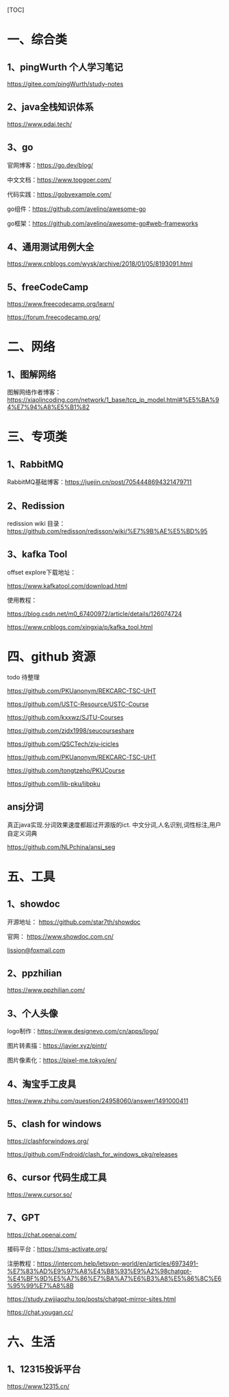 [TOC]

# 一、综合类

## 1、pingWurth 个人学习笔记

https://gitee.com/pingWurth/study-notes

## 2、java全栈知识体系

https://www.pdai.tech/

## 3、go 

官网博客：https://go.dev/blog/

中文文档：https://www.topgoer.com/

代码实践：https://gobyexample.com/

go组件：https://github.com/avelino/awesome-go

go框架：https://github.com/avelino/awesome-go#web-frameworks

## 4、通用测试用例大全

https://www.cnblogs.com/wysk/archive/2018/01/05/8193091.html

## 5、freeCodeCamp

https://www.freecodecamp.org/learn/

https://forum.freecodecamp.org/

# 二、网络

## 1、图解网络

图解网络作者博客：https://xiaolincoding.com/network/1_base/tcp_ip_model.html#%E5%BA%94%E7%94%A8%E5%B1%82



# 三、专项类

## 1、RabbitMQ

RabbitMQ基础博客：https://juejin.cn/post/7054448694321479711

## 2、Redission

redission wiki 目录：https://github.com/redisson/redisson/wiki/%E7%9B%AE%E5%BD%95

## 3、kafka Tool

offset explore下载地址：

https://www.kafkatool.com/download.html

使用教程：

https://blog.csdn.net/m0_67400972/article/details/126074724

https://www.cnblogs.com/xingxia/p/kafka_tool.html

# 四、github 资源

todo 待整理

https://github.com/PKUanonym/REKCARC-TSC-UHT

https://github.com/USTC-Resource/USTC-Course

https://github.com/kxxwz/SJTU-Courses

https://github.com/zjdx1998/seucourseshare

https://github.com/QSCTech/zju-icicles

https://github.com/PKUanonym/REKCARC-TSC-UHT

https://github.com/tongtzeho/PKUCourse

https://github.com/lib-pku/libpku

## ansj分词

真正java实现.分词效果速度都超过开源版的ict. 中文分词,人名识别,词性标注,用户自定义词典

https://github.com/NLPchina/ansj_seg

# 五、工具

## 1、showdoc

开源地址： https://github.com/star7th/showdoc

官网： https://www.showdoc.com.cn/

lission@foxmail.com

## 2、ppzhilian

https://www.ppzhilian.com/


## 3、个人头像

logo制作：https://www.designevo.com/cn/apps/logo/

图片转素描：https://javier.xyz/pintr/

图片像素化：https://pixel-me.tokyo/en/

## 4、淘宝手工皮具

https://www.zhihu.com/question/24958060/answer/1491000411

## 5、clash for windows

https://clashforwindows.org/

https://github.com/Fndroid/clash_for_windows_pkg/releases

## 6、cursor 代码生成工具

https://www.cursor.so/

## 7、GPT

https://chat.openai.com/

接码平台：https://sms-activate.org/

注册教程：https://intercom.help/letsvpn-world/en/articles/6973491-%E7%83%AD%E9%97%A8%E4%B8%93%E9%A2%98chatgpt-%E4%BF%9D%E5%A7%86%E7%BA%A7%E6%B3%A8%E5%86%8C%E6%95%99%E7%A8%8B

https://study.zwjjiaozhu.top/posts/chatgpt-mirror-sites.html

https://chat.yougan.cc/



# 六、生活

## 1、12315投诉平台

https://www.12315.cn/

